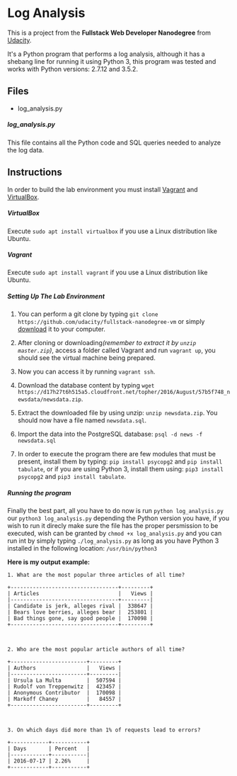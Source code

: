 # Log Analysis

This is a project from the **Fullstack Web Developer Nanodegree** from [Udacity](https://udacity.com/course/full-stack-web-developer-nanodegree--nd004).

It's a Python program that performs a log analysis, although it has a shebang line for running it using Python 3, this program was tested and works with Python versions: 2.7.12 and 3.5.2.

## Files

  * log_analysis.py

##### log_analysis.py
This file contains all the Python code and SQL queries needed to analyze the log data.

## Instructions

In order to build the lab environment you must install [Vagrant](https://www.vagrantup.com/) and [VirtualBox](https://www.virtualbox.org/).

##### VirtualBox
Execute `sudo apt install virtualbox` if you use a Linux distribution like Ubuntu.

##### Vagrant
Execute `sudo apt install vagrant` if you use a Linux distribution like Ubuntu.

##### Setting Up The Lab Environment
1. You can perform a git clone by typing `git clone https://github.com/udacity/fullstack-nanodegree-vm` or simply [download](https://github.com/udacity/fullstack-nanodegree-vm/archive/master.zip) it to your computer.

2. After cloning or downloading<em>(remember to extract it by `unzip master.zip`)</em>, access a folder called Vagrant and run `vagrant up`, you should see the virtual machine being prepared.

3. Now you can access it by running `vagrant ssh`.

4. Download the database content by typing `wget https://d17h27t6h515a5.cloudfront.net/topher/2016/August/57b5f748_newsdata/newsdata.zip`.

5. Extract the downloaded file by using unzip: `unzip newsdata.zip`. You should now have a file named `newsdata.sql`.

6. Import the data into the PostgreSQL database: `psql -d news -f newsdata.sql`

7. In order to execute the program there are few modules that must be present, install them by typing: `pip install psycopg2` and `pip install tabulate`, or if you are using Python 3, install them using: `pip3 install psycopg2` and `pip3 install tabulate`.

##### Running the program

Finally the best part, all you have to do now is run `python log_analysis.py` our `python3 log_analysis.py` depending the Python version you have, if you wish to run it direcly make sure the file has  the proper persmission to be executed, wish can be granted by `chmod +x log_analysis.py` and you can run int by simply typing `./log_analysis.py` as long as you have Python 3 installed in the following location: `/usr/bin/python3`

**Here is my output example:**
```
1. What are the most popular three articles of all time?

+----------------------------------+---------+
| Articles                         |   Views |
|----------------------------------+---------|
| Candidate is jerk, alleges rival |  338647 |
| Bears love berries, alleges bear |  253801 |
| Bad things gone, say good people |  170098 |
+----------------------------------+---------+



2. Who are the most popular article authors of all time?

+------------------------+---------+
| Authors                |   Views |
|------------------------+---------|
| Ursula La Multa        |  507594 |
| Rudolf von Treppenwitz |  423457 |
| Anonymous Contributor  |  170098 |
| Markoff Chaney         |   84557 |
+------------------------+---------+



3. On which days did more than 1% of requests lead to errors?

+------------+-----------+
| Days       | Percent   |
|------------+-----------|
| 2016-07-17 | 2.26%     |
+------------+-----------+

```

